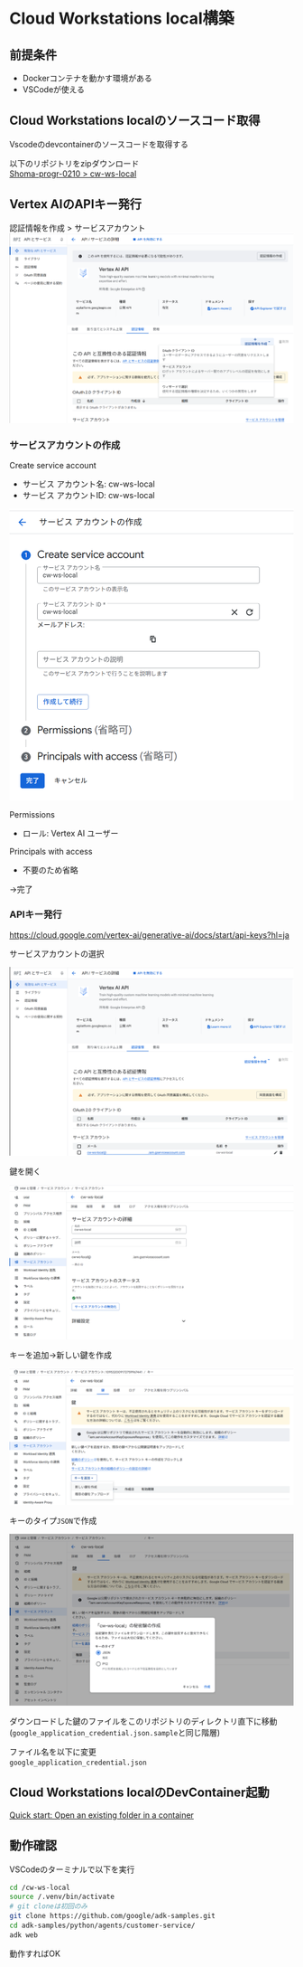 # Cloud Workstations local構築

## 前提条件

- Dockerコンテナを動かす環境がある
- VSCodeが使える

## Cloud Workstations localのソースコード取得

Vscodeのdevcontainerのソースコードを取得する  

以下のリポジトリをzipダウンロード  
[Shoma-progr-0210 > cw-ws-local](https://github.com/Shoma-progr-0210/cw-ws-local/tree/main)

## Vertex AIのAPIキー発行

認証情報を作成 > サービスアカウント  
![認証情報を作成](images/create_service_account_001.png)

### サービスアカウントの作成

Create service account

- サービス アカウント名: cw-ws-local
- サービス アカウントID: cw-ws-local

![サービスアカウントの作成](images/create_service_account_002.png)

Permissions

- ロール: Vertex AI ユーザー

Principals with access

- 不要のため省略

→完了

### APIキー発行

https://cloud.google.com/vertex-ai/generative-ai/docs/start/api-keys?hl=ja

サービスアカウントの選択

![サービスアカウントの選択](images/create_service_account_003.png)

鍵を開く

![鍵を開く](images/create_service_account_004.png)

キーを追加→新しい鍵を作成

![新しい鍵を作成](images/create_service_account_005.png)

キーのタイプ`JSON`で作成

![秘密鍵の作成](images/create_service_account_006.png)

ダウンロードした鍵のファイルをこのリポジトリのディレクトリ直下に移動(`google_application_credential.json.sample`と同じ階層)

ファイル名を以下に変更  
`google_application_credential.json`

## Cloud Workstations localのDevContainer起動

[Quick start: Open an existing folder in a container](https://code.visualstudio.com/docs/devcontainers/containers#_quick-start-open-an-existing-folder-in-a-container)

## 動作確認

VSCodeのターミナルで以下を実行

```bash
cd /cw-ws-local
source /.venv/bin/activate
# git cloneは初回のみ
git clone https://github.com/google/adk-samples.git
cd adk-samples/python/agents/customer-service/
adk web
```

動作すればOK
